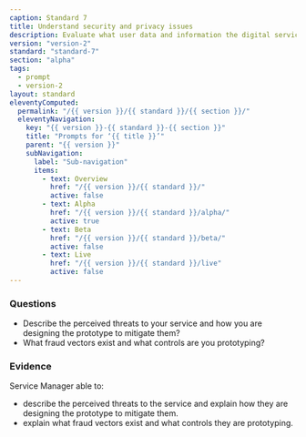 ```yaml
---
caption: Standard 7
title: Understand security and privacy issues
description: Evaluate what user data and information the digital service will be providing or storing and address the security level, legal responsibilities, privacy issues and risks associated with the service (consulting with experts where appropriate).
version: "version-2"
standard: "standard-7"
section: "alpha"
tags:
  - prompt
  - version-2
layout: standard
eleventyComputed:
  permalink: "/{{ version }}/{{ standard }}/{{ section }}/"
  eleventyNavigation:
    key: "{{ version }}-{{ standard }}-{{ section }}"
    title: "Prompts for ‘{{ title }}’"
    parent: "{{ version }}"
    subNavigation:
      label: "Sub-navigation"
      items:
        - text: Overview
          href: "/{{ version }}/{{ standard }}/"
          active: false
        - text: Alpha
          href: "/{{ version }}/{{ standard }}/alpha/"
          active: true
        - text: Beta
          href: "/{{ version }}/{{ standard }}/beta/"
          active: false
        - text: Live
          href: "/{{ version }}/{{ standard }}/live"
          active: false
---
```


### Questions

- Describe the perceived threats to your service and how you are designing the prototype to mitigate them?
- What fraud vectors exist and what controls are you prototyping?

### Evidence

Service Manager able to:

- describe the perceived threats to the service and explain how they are designing the prototype to mitigate them.
- explain what fraud vectors exist and what controls they are prototyping.
